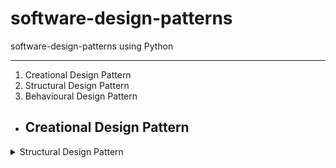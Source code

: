 # software-design-patterns
software-design-patterns using Python

---
1. Creational Design Pattern
2. Structural Design Pattern
3. Behavioural Design Pattern


- ## **Creational Design Pattern**

<details>  
<summary>Structural Design Pattern </summary>
  
  Structural design patterns are a category of design patterns that focus on how objects and classes are composed to form larger structures. They help ensure that if one part of a system changes, the entire system     doesn’t need to change, promoting flexibility and efficiency.

  ### **Pros and Cons**
  Structural design patterns come with their own set of advantages and disadvantages. Here's a breakdown of the pros and cons:

  <details>  
  <summary>Pros</summary>
    
  - **Flexibility and Reusability:**
  
    Promote the reuse of existing components by allowing them to work together, even if their interfaces are incompatible.
  - **Decoupling**:
  
    Help decouple interfaces from implementations, making it easier to change one without affecting the other. This leads to more maintainable code.
  - **Scalability**:
  
    Support the addition of new functionalities without altering existing code, making it easier to scale applications.
  - **Improved Collaboration**:
  
    Facilitate collaboration between different systems and classes that may not have been designed to work together.
  - **Clearer Structure**:
  
    Provide a clear way to organize code, especially in complex systems, which enhances readability and understanding.
  </details>  
  <details>
  <summary>Cons</summary>
    
  - **Complexity:**
  
    Can introduce additional layers of abstraction, which may make the system more complex and harder to understand, especially for new developers.
  - **Performance Overhead:**
  
    The added layers (like adapters) can introduce performance overhead, which may be critical in performance-sensitive applications.
  - **Learning Curve:**
  
    Understanding and implementing structural patterns may require a deeper understanding of design principles, which can pose a challenge for less experienced developers.
  - **Over-Engineering:**
  
    There’s a risk of over-engineering a solution by introducing patterns that may not be necessary for simpler problems.
  - **Maintenance:**
  
    If not used judiciously, the added complexity can lead to maintenance challenges, particularly if the patterns are misapplied or overused.
    </details>
  </details>
    
